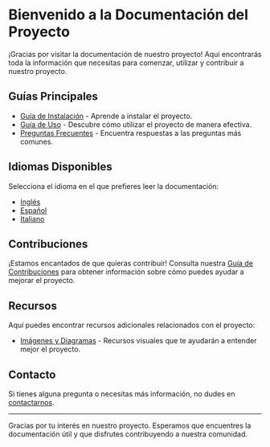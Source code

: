 # Bienvenido a la Documentación del Proyecto

¡Gracias por visitar la documentación de nuestro proyecto! Aquí encontrarás toda la información que necesitas para comenzar, utilizar y contribuir a nuestro proyecto.

## Guías Principales

- [Guía de Instalación](./en/installation.md) - Aprende a instalar el proyecto.
- [Guía de Uso](./en/usage.md) - Descubre cómo utilizar el proyecto de manera efectiva.
- [Preguntas Frecuentes](./en/faq.md) - Encuentra respuestas a las preguntas más comunes.

## Idiomas Disponibles

Selecciona el idioma en el que prefieres leer la documentación:

- [Inglés](./en/index.md)
- [Español](./es/index.md)
- [Italiano](./it/index.md)

## Contribuciones

¡Estamos encantados de que quieras contribuir! Consulta nuestra [Guía de Contribuciones](./CONTRIBUTING.md) para obtener información sobre cómo puedes ayudar a mejorar el proyecto.

## Recursos

Aquí puedes encontrar recursos adicionales relacionados con el proyecto:

- [Imágenes y Diagramas](./assets/images/) - Recursos visuales que te ayudarán a entender mejor el proyecto.

## Contacto

Si tienes alguna pregunta o necesitas más información, no dudes en [contactarnos](mailto:contacto@ejemplo.com).

---

Gracias por tu interés en nuestro proyecto. Esperamos que encuentres la documentación útil y que disfrutes contribuyendo a nuestra comunidad.
